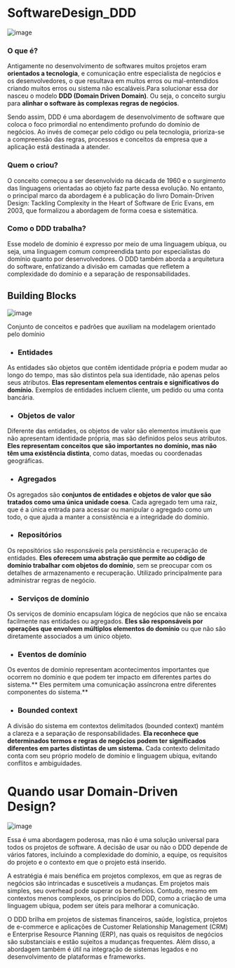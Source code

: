 # SoftwareDesign_DDD
![image](https://github.com/SamuelFSNunes/SoftwareDesign_DDD/assets/123522471/58d44945-c111-491d-a629-a8b626ef6c73)

### O que é?
Antigamente no desenvolvimento de softwares muitos projetos eram **orientados a tecnologia**, e comunicação entre especialista de negócios e os desenvolvedores, o que resultava em muitos erros ou mal-entendidos criando muitos erros ou sistema não escaláveis.Para solucionar essa dor nasceu o modelo **DDD (Domain Driven Domain)**. Ou seja, o conceito surgiu para **alinhar o software às complexas regras de negócios**.

Sendo assim, DDD é uma abordagem de desenvolvimento de software que coloca o foco primordial no entendimento profundo do domínio de negócios. Ao invés de começar pelo código ou pela tecnologia, prioriza-se a compreensão das regras, processos e conceitos da empresa que a aplicação está destinada a atender.


### Quem o criou?
O conceito começou a ser desenvolvido na década de 1960 e o surgimento das linguagens orientadas ao objeto faz parte dessa evolução. No entanto, o principal marco da abordagem é a publicação do livro Domain-Driven Design: Tackling Complexity in the Heart of Software de Eric Evans, em 2003, que formalizou a abordagem de forma coesa e sistemática. 

### Como o DDD trabalha?
Esse modelo de domínio é expresso por meio de uma linguagem ubíqua, ou seja, uma linguagem comum compreendida tanto por especialistas do domínio quanto por desenvolvedores. O DDD também aborda a arquitetura do software, enfatizando a divisão em camadas que refletem a complexidade do domínio e a separação de responsabilidades. 

## Building Blocks
![image](https://github.com/SamuelFSNunes/SoftwareDesign_DDD/assets/123522471/f6b17034-99d8-4f0a-a2f6-fa0bff292ff6)

Conjunto de conceitos e padrões que auxiliam na modelagem orientado pelo domínio

- ### Entidades
As entidades são objetos que contêm identidade própria e podem mudar ao longo do tempo, mas são distintos pela sua identidade, não apenas pelos seus atributos. **Elas representam elementos centrais e significativos do domínio.** Exemplos de entidades incluem cliente, um pedido ou uma conta bancária. 

- ### Objetos de valor
Diferente das entidades, os objetos de valor são elementos imutáveis que não apresentam identidade própria, mas são definidos pelos seus atributos. **Eles representam conceitos que são importantes no domínio, mas não têm uma existência distinta**, como datas, moedas ou coordenadas geográficas. 

- ### Agregados 
Os agregados são **conjuntos de entidades e objetos de valor que são tratados como uma única unidade coesa**. Cada agregado tem uma raiz, que é a única entrada para acessar ou manipular o agregado como um todo, o que ajuda a manter a consistência e a integridade do domínio. 

- ### Repositórios 
Os repositórios são responsáveis pela persistência e recuperação de entidades. **Eles oferecem uma abstração que permite ao código de domínio trabalhar com objetos do domínio**, sem se preocupar com os detalhes de armazenamento e recuperação. Utilizado principalmente para administrar regras de negócio.

- ### Serviços de domínio 
Os serviços de domínio encapsulam lógica de negócios que não se encaixa facilmente nas entidades ou agregados. **Eles são responsáveis por operações que envolvem múltiplos elementos do domínio** ou que não são diretamente associados a um único objeto. 

- ### Eventos de domínio 
Os eventos de domínio representam acontecimentos importantes que ocorrem no domínio e que podem ter impacto em diferentes partes do sistema.** Eles permitem uma comunicação assíncrona entre diferentes componentes do sistema.**

- ### Bounded context 
A divisão do sistema em contextos delimitados (bounded context) mantém a clareza e a separação de responsabilidades. **Ela reconhece que determinados termos e regras de negócios podem ter significados diferentes em partes distintas de um sistema.** Cada contexto delimitado conta com seu próprio modelo de domínio e linguagem ubíqua, evitando conflitos e ambiguidades. 

# Quando usar Domain-Driven Design? 
![image](https://github.com/SamuelFSNunes/SoftwareDesign_DDD/assets/123522471/774ee1ee-0aaf-40b2-ba83-2d9e7fe21139)

Essa é uma abordagem poderosa, mas não é uma solução universal para todos os projetos de software. A decisão de usar ou não o DDD depende de vários fatores, incluindo a complexidade do domínio, a equipe, os requisitos do projeto e o contexto em que o projeto está inserido. 

A estratégia é mais benéfica em projetos complexos, em que as regras de negócios são intrincadas e suscetíveis a mudanças. Em projetos mais simples, seu overhead pode superar os benefícios. Contudo, mesmo em contextos menos complexos, os princípios do DDD, como a criação de uma linguagem ubíqua, podem ser úteis para melhorar a comunicação. 

O DDD brilha em projetos de sistemas financeiros, saúde, logística, projetos de e-commerce e aplicações de Customer Relationship Management (CRM) e Enterprise Resource Planning (ERP), nas quais os requisitos de negócios são substanciais e estão sujeitos a mudanças frequentes. Além disso, a abordagem também é útil na integração de sistemas legados e no desenvolvimento de plataformas e frameworks. 
